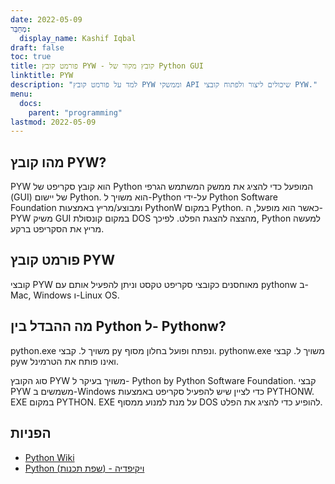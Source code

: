 ```yaml
---
date: 2022-05-09
מְחַבֵּר:
  display_name: Kashif Iqbal
draft: false
toc: true
title: פורמט קובץ PYW - קובץ מקור של Python GUI
linktitle: PYW
description: "למד על פורמט קובץ PYW וממשקי API שיכולים ליצור ולפתוח קובצי PYW."
menu:
  docs:
    parent: "programming"
lastmod: 2022-05-09
---
```


## מהו קובץ PYW?

PYW הוא קובץ סקריפט של Python המופעל כדי להציג את ממשק המשתמש הגרפי (GUI) של יישום Python. הוא משויך ל-Python על-ידי Python Software Foundation ומבוצע/מריץ באמצעות PythonW במקום Python. כאשר הוא מופעל, ה-PYW משיק GUI במקום קונסולת DOS מהצצה להצגת הפלט. לפיכך, Python למעשה מריץ את הסקריפט ברקע.

## פורמט קובץ PYW

קובצי PYW מאוחסנים כקובצי סקריפט טקסט וניתן להפעיל אותם עם pythonw ב-Mac, Windows ו-Linux OS.

## מה ההבדל בין Python ל- Pythonw?

python.exe משויך ל. קבצי py ונפתח ופועל בחלון מסוף. pythonw.exe משויך ל. קבצי pyw ואינו פותח את הטרמינל.

סוג הקובץ PYW משויך בעיקר ל- Python by Python Software Foundation. קבצי PYW משמשים ב-Windows כדי לציין שיש להפעיל סקריפט באמצעות PYTHONW. EXE במקום PYTHON. EXE על מנת למנוע ממסוף DOS להופיע כדי להציג את הפלט.

## הפניות

* [Python Wiki](https://wiki.python.org/moin/Pyrex)
* [Python (שפת תכנות) - ויקיפדיה](https://en.wikipedia.org/wiki/Python_(programming_language))

